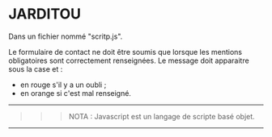 # **JARDITOU**

Dans un fichier nommé "scritp.js".

Le formulaire de contact ne doit être soumis que lorsque les mentions obligatoires sont correctement renseignées.
Le message doit apparaitre sous la case et :
- en rouge s'il y a un oubli ;
- en orange si c'est mal renseigné.

___
>>> NOTA :
    Javascript est un langage de scripte basé objet.
___